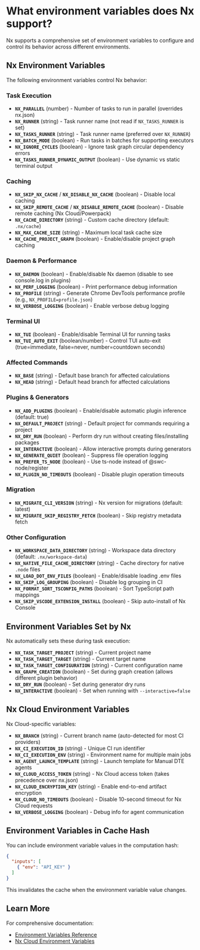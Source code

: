 # What environment variables does Nx support?

Nx supports a comprehensive set of environment variables to configure and control its behavior across different environments.

## Nx Environment Variables

The following environment variables control Nx behavior:

### Task Execution
- **`NX_PARALLEL`** (number) - Number of tasks to run in parallel (overrides nx.json)
- **`NX_RUNNER`** (string) - Task runner name (not read if `NX_TASKS_RUNNER` is set)
- **`NX_TASKS_RUNNER`** (string) - Task runner name (preferred over `NX_RUNNER`)
- **`NX_BATCH_MODE`** (boolean) - Run tasks in batches for supporting executors
- **`NX_IGNORE_CYCLES`** (boolean) - Ignore task graph circular dependency errors
- **`NX_TASKS_RUNNER_DYNAMIC_OUTPUT`** (boolean) - Use dynamic vs static terminal output

### Caching
- **`NX_SKIP_NX_CACHE`** / **`NX_DISABLE_NX_CACHE`** (boolean) - Disable local caching
- **`NX_SKIP_REMOTE_CACHE`** / **`NX_DISABLE_REMOTE_CACHE`** (boolean) - Disable remote caching (Nx Cloud/Powerpack)
- **`NX_CACHE_DIRECTORY`** (string) - Custom cache directory (default: `.nx/cache`)
- **`NX_MAX_CACHE_SIZE`** (string) - Maximum local task cache size
- **`NX_CACHE_PROJECT_GRAPH`** (boolean) - Enable/disable project graph caching

### Daemon & Performance
- **`NX_DAEMON`** (boolean) - Enable/disable Nx daemon (disable to see console.log in plugins)
- **`NX_PERF_LOGGING`** (boolean) - Print performance debug information
- **`NX_PROFILE`** (string) - Generate Chrome DevTools performance profile (e.g., `NX_PROFILE=profile.json`)
- **`NX_VERBOSE_LOGGING`** (boolean) - Enable verbose debug logging

### Terminal UI
- **`NX_TUI`** (boolean) - Enable/disable Terminal UI for running tasks
- **`NX_TUI_AUTO_EXIT`** (boolean/number) - Control TUI auto-exit (true=immediate, false=never, number=countdown seconds)

### Affected Commands
- **`NX_BASE`** (string) - Default base branch for affected calculations
- **`NX_HEAD`** (string) - Default head branch for affected calculations

### Plugins & Generators
- **`NX_ADD_PLUGINS`** (boolean) - Enable/disable automatic plugin inference (default: true)
- **`NX_DEFAULT_PROJECT`** (string) - Default project for commands requiring a project
- **`NX_DRY_RUN`** (boolean) - Perform dry run without creating files/installing packages
- **`NX_INTERACTIVE`** (boolean) - Allow interactive prompts during generators
- **`NX_GENERATE_QUIET`** (boolean) - Suppress file operation logging
- **`NX_PREFER_TS_NODE`** (boolean) - Use ts-node instead of @swc-node/register
- **`NX_PLUGIN_NO_TIMEOUTS`** (boolean) - Disable plugin operation timeouts

### Migration
- **`NX_MIGRATE_CLI_VERSION`** (string) - Nx version for migrations (default: latest)
- **`NX_MIGRATE_SKIP_REGISTRY_FETCH`** (boolean) - Skip registry metadata fetch

### Other Configuration
- **`NX_WORKSPACE_DATA_DIRECTORY`** (string) - Workspace data directory (default: `.nx/workspace-data`)
- **`NX_NATIVE_FILE_CACHE_DIRECTORY`** (string) - Cache directory for native `.node` files
- **`NX_LOAD_DOT_ENV_FILES`** (boolean) - Enable/disable loading .env files
- **`NX_SKIP_LOG_GROUPING`** (boolean) - Disable log grouping in CI
- **`NX_FORMAT_SORT_TSCONFIG_PATHS`** (boolean) - Sort TypeScript path mappings
- **`NX_SKIP_VSCODE_EXTENSION_INSTALL`** (boolean) - Skip auto-install of Nx Console

## Environment Variables Set by Nx

Nx automatically sets these during task execution:

- **`NX_TASK_TARGET_PROJECT`** (string) - Current project name
- **`NX_TASK_TARGET_TARGET`** (string) - Current target name
- **`NX_TASK_TARGET_CONFIGURATION`** (string) - Current configuration name
- **`NX_GRAPH_CREATION`** (boolean) - Set during graph creation (allows different plugin behavior)
- **`NX_DRY_RUN`** (boolean) - Set during generator dry runs
- **`NX_INTERACTIVE`** (boolean) - Set when running with `--interactive=false`

## Nx Cloud Environment Variables

Nx Cloud-specific variables:

- **`NX_BRANCH`** (string) - Current branch name (auto-detected for most CI providers)
- **`NX_CI_EXECUTION_ID`** (string) - Unique CI run identifier
- **`NX_CI_EXECUTION_ENV`** (string) - Environment name for multiple main jobs
- **`NX_AGENT_LAUNCH_TEMPLATE`** (string) - Launch template for Manual DTE agents
- **`NX_CLOUD_ACCESS_TOKEN`** (string) - Nx Cloud access token (takes precedence over nx.json)
- **`NX_CLOUD_ENCRYPTION_KEY`** (string) - Enable end-to-end artifact encryption
- **`NX_CLOUD_NO_TIMEOUTS`** (boolean) - Disable 10-second timeout for Nx Cloud requests
- **`NX_VERBOSE_LOGGING`** (boolean) - Debug info for agent communication

## Environment Variables in Cache Hash

You can include environment variable values in the computation hash:

```json
{
  "inputs": [
    { "env": "API_KEY" }
  ]
}
```

This invalidates the cache when the environment variable value changes.

## Learn More

For comprehensive documentation:
- [Environment Variables Reference](/docs/reference/environment-variables)
- [Nx Cloud Environment Variables](/docs/reference/nx-cloud-cli)

